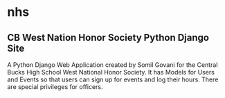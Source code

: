 # nhs
CB West Nation Honor Society Python Django Site
----------------------------------------------------------
A Python Django Web Application created by Somil Govani for the Central Bucks High School West National Honor Society. It has Models for Users and Events so that users can sign up for events and log their hours. There are special privileges for officers. 

